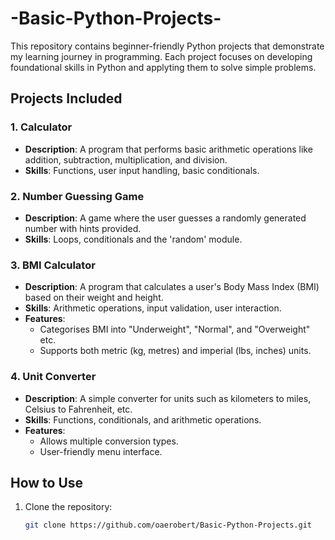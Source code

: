 # -Basic-Python-Projects-

This repository contains beginner-friendly Python projects that demonstrate my learning journey in programming. Each project focuses on developing foundational skills in Python and applyting them to solve simple problems.

## Projects Included
### **1. Calculator**
   - **Description**: A program that performs basic arithmetic operations like addition, subtraction, multiplication, and division.
   - **Skills**: Functions, user input handling, basic conditionals.
### **2. Number Guessing Game**
   - **Description**: A game where the user guesses a randomly generated number with hints provided.
   - **Skills**: Loops, conditionals and the 'random' module.
### **3. BMI Calculator**
   - **Description**: A program that calculates a user's Body Mass Index (BMI) based on their weight and height.
   - **Skills**: Arithmetic operations, input validation, user interaction.
   - **Features**:
     - Categorises BMI into "Underweight", "Normal", and "Overweight" etc.
     - Supports both metric (kg, metres) and imperial (lbs, inches) units.
### **4. Unit Converter**
   - **Description**: A simple converter for units such as kilometers to miles, Celsius to Fahrenheit, etc.
   - **Skills**: Functions, conditionals, and arithmetic operations.
   - **Features**:
     - Allows multiple conversion types.
     - User-friendly menu interface.
## How to Use
1. Clone the repository:
   ```bash
   git clone https://github.com/oaerobert/Basic-Python-Projects.git
